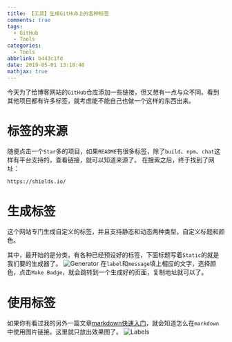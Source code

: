 ```yaml
---
title: 【工具】生成GitHub上的各种标签
comments: true
tags:
  - GitHub
  - Tools
categories:
  - Tools
abbrlink: b443c1fd
date: 2019-05-01 13:18:40
mathjax: true
---
```


今天为了给博客网站的`GitHub`仓库添加一些链接，但又想有一点与众不同。看到其他项目都有许多标签，就考虑能不能自己也做一个这样的东西出来。

<!-- more -->

# 标签的来源
随便点击一个`Star`多的项目，如果`README`有很多标签，除了`build`、`npm`、`chat`这样有平台支持的，查看链接，就可以知道来源了。
在搜索之后，终于找到了网址：
```
https://shields.io/
```

# 生成标签
这个网站专门生成自定义的标签，并且支持静态和动态两种类型，自定义标题和颜色。

其中，最开始的是分类，有各种已经预设好的标签，下面标题写着`Static`的就是我们要的生成器了。
![Generator](https://i.loli.net/2019/05/01/5cc933643e0cc.png)
在`label`和`message`填上相应的文字，选择颜色，点击`Make Badge`，就会跳转到一个生成好的页面，复制地址就可以了。

# 使用标签
如果你有看过我的另外一篇文章[markdown快速入门](https://ctj12461.netlify.com/2019/349b787b.html#图片链接)，就会知道怎么在`markdown`中使用图片链接。这里就只放出效果图了。
![Labels](https://i.loli.net/2019/05/01/5cc9358577447.png)

